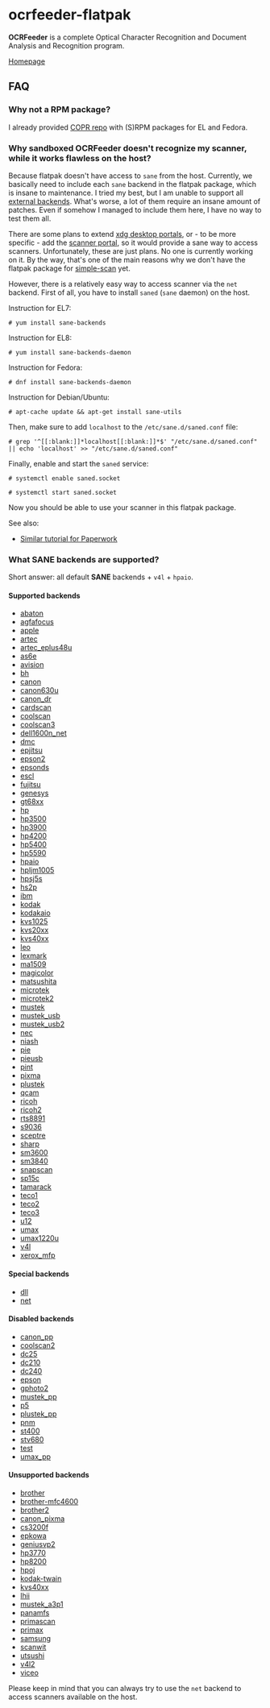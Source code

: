# ocrfeeder-flatpak

**OCRFeeder** is a complete Optical Character Recognition and Document Analysis and Recognition program.

[Homepage](https://wiki.gnome.org/Apps/OCRFeeder)

## FAQ

### Why not a RPM package?

I already provided [COPR repo](https://copr.fedorainfracloud.org/coprs/scx/ocrfeeder) with (S)RPM packages for EL and Fedora.

### Why sandboxed OCRFeeder doesn't recognize my scanner, while it works flawless on the host?

Because flatpak doesn't have access to `sane` from the host. Currently, we basically need to include each `sane` backend in the flatpak package, which is insane to maintenance. I tried my best, but I am unable to support all [external backends](http://www.sane-project.org/lists/sane-backends-external.html). What's worse, a lot of them require an insane amount of patches. Even if somehow I managed to include them here, I have no way to test them all.

There are some plans to extend [xdg desktop portals](https://github.com/flatpak/xdg-desktop-portal/issues/13), or - to be more specific - add the [scanner portal](https://github.com/flatpak/xdg-desktop-portal/issues/218), so it would provide a sane way to access scanners.
Unfortunately, these are just plans. No one is currently working on it.
By the way, that's one of the main reasons why we don't have the flatpak package for [simple-scan](https://gitlab.gnome.org/GNOME/simple-scan/issues/21) yet.

However, there is a relatively easy way to access scanner via the `net` backend.
First of all, you have to install `saned` (`sane` daemon) on the host.

Instruction for EL7:

```
# yum install sane-backends
```

Instruction for EL8:

```
# yum install sane-backends-daemon
```

Instruction for Fedora:

```
# dnf install sane-backends-daemon
```

Instruction for Debian/Ubuntu:

```
# apt-cache update && apt-get install sane-utils
```

Then, make sure to add `localhost` to the `/etc/sane.d/saned.conf` file:

```
# grep '^[[:blank:]]*localhost[[:blank:]]*$' "/etc/sane.d/saned.conf" || echo 'localhost' >> "/etc/sane.d/saned.conf"
```

Finally, enable and start the `saned` service:

```
# systemctl enable saned.socket
```

```
# systemctl start saned.socket
```

Now you should be able to use your scanner in this flatpak package.

See also:

* [Similar tutorial for Paperwork](https://gitlab.gnome.org/World/OpenPaperwork/paperwork/blob/master/flatpak/README.markdown#quick-start)

### What SANE backends are supported?

Short answer: all default **SANE** backends + `v4l` + `hpaio`.

#### Supported backends

 * [abaton](http://www.sane-project.org/sane-backends.html#S-ABATON)
 * [agfafocus](http://www.sane-project.org/sane-backends.html#S-AGFAFOCUS)
 * [apple](http://www.sane-project.org/sane-backends.html#S-APPLE)
 * [artec](http://www.sane-project.org/sane-backends.html#S-ARTEC)
 * [artec_eplus48u](http://www.sane-project.org/sane-backends.html#S-ARTEC-EPLUS48U)
 * [as6e](http://www.sane-project.org/sane-backends.html#S-AS6E)
 * [avision](http://www.sane-project.org/sane-backends.html#S-AVISION)
 * [bh](http://www.sane-project.org/sane-backends.html#S-BH)
 * [canon](http://www.sane-project.org/sane-backends.html#S-CANON)
 * [canon630u](http://www.sane-project.org/sane-backends.html#S-CANON630U)
 * [canon_dr](http://www.sane-project.org/sane-backends.html#S-CANON-DR)
 * [cardscan](http://www.sane-project.org/sane-backends.html#S-CARDSCAN)
 * [coolscan](http://www.sane-project.org/sane-backends.html#S-COOLSCAN)
 * [coolscan3](http://www.sane-project.org/sane-backends.html#S-COOLSCAN3)
 * [dell1600n_net](http://www.sane-project.org/sane-backends.html#S-DELL1600N-NET)
 * [dmc](http://www.sane-project.org/sane-backends.html#C-DMC)
 * [epjitsu](http://www.sane-project.org/sane-backends.html#S-EPJITSU)
 * [epson2](http://www.sane-project.org/sane-backends.html#S-EPSON2)
 * [epsonds](http://www.sane-project.org/sane-backends.html#S-EPSONDS)
 * [escl](http://www.sane-project.org/sane-backends.html#S-ESCL)
 * [fujitsu](http://www.sane-project.org/sane-backends.html#S-FUJITSU)
 * [genesys](http://www.sane-project.org/sane-backends.html#S-GENESYS)
 * [gt68xx](http://www.sane-project.org/sane-backends.html#S-GT68XX)
 * [hp](http://www.sane-project.org/sane-backends.html#S-HP)
 * [hp3500](http://www.sane-project.org/sane-backends.html#S-HP3500)
 * [hp3900](http://www.sane-project.org/sane-backends.html#S-HP3900)
 * [hp4200](http://www.sane-project.org/sane-backends.html#S-HP4200)
 * [hp5400](http://www.sane-project.org/sane-backends.html#S-HP5400)
 * [hp5590](http://www.sane-project.org/sane-backends.html#S-HP5590)
 * [hpaio](http://www.sane-project.org/lists/sane-backends-external.html#S-HPAIO)
 * [hpljm1005](http://www.sane-project.org/sane-backends.html#S-HPLJM1005)
 * [hpsj5s](http://www.sane-project.org/sane-backends.html#S-HPSJ5S)
 * [hs2p](http://www.sane-project.org/sane-backends.html#S-HS2P)
 * [ibm](http://www.sane-project.org/sane-backends.html#S-IBM)
 * [kodak](http://www.sane-project.org/sane-backends.html#S-KODAK)
 * [kodakaio](http://www.sane-project.org/sane-backends.html#S-KODAKAIO)
 * [kvs1025](http://www.sane-project.org/sane-backends.html#S-KVS1025)
 * [kvs20xx](http://www.sane-project.org/sane-backends.html#S-KVS20XX)
 * [kvs40xx](http://www.sane-project.org/sane-backends.html#S-KVS40XX)
 * [leo](http://www.sane-project.org/sane-backends.html#S-LEO)
 * [lexmark](http://www.sane-project.org/sane-backends.html#S-LEXMARK)
 * [ma1509](http://www.sane-project.org/sane-backends.html#S-MA1509)
 * [magicolor](http://www.sane-project.org/sane-backends.html#S-MAGICOLOR)
 * [matsushita](http://www.sane-project.org/sane-backends.html#S-MATSUSHITA)
 * [microtek](http://www.sane-project.org/sane-backends.html#S-MICROTEK)
 * [microtek2](http://www.sane-project.org/sane-backends.html#S-MICROTEK2)
 * [mustek](http://www.sane-project.org/sane-backends.html#S-MUSTEK)
 * [mustek_usb](http://www.sane-project.org/sane-backends.html#S-MUSTEK-USB)
 * [mustek_usb2](http://www.sane-project.org/sane-backends.html#S-MUSTEK-USB2)
 * [nec](http://www.sane-project.org/sane-backends.html#S-NEC)
 * [niash](http://www.sane-project.org/sane-backends.html#S-NIASH)
 * [pie](http://www.sane-project.org/sane-backends.html#S-PIE)
 * [pieusb](http://www.sane-project.org/sane-backends.html#S-PIEUSB)
 * [pint](http://www.sane-project.org/sane-backends.html#A-PINT)
 * [pixma](http://www.sane-project.org/sane-backends.html#S-PIXMA)
 * [plustek](http://www.sane-project.org/sane-backends.html#S-PLUSTEK)
 * [qcam](http://www.sane-project.org/sane-backends.html#V-QCAM)
 * [ricoh](http://www.sane-project.org/sane-backends.html#S-RICOH)
 * [ricoh2](http://www.sane-project.org/sane-backends.html#S-RICOH2)
 * [rts8891](http://www.sane-project.org/sane-backends.html#S-RTS8891)
 * [s9036](http://www.sane-project.org/sane-backends.html#S-S9036)
 * [sceptre](http://www.sane-project.org/sane-backends.html#S-SCEPTRE)
 * [sharp](http://www.sane-project.org/sane-backends.html#S-SHARP)
 * [sm3600](http://www.sane-project.org/sane-backends.html#S-SM3600)
 * [sm3840](http://www.sane-project.org/sane-backends.html#S-SM3840)
 * [snapscan](http://www.sane-project.org/sane-backends.html#S-SNAPSCAN)
 * [sp15c](http://www.sane-project.org/sane-backends.html#S-SP15C)
 * [tamarack](http://www.sane-project.org/sane-backends.html#S-TAMARACK)
 * [teco1](http://www.sane-project.org/sane-backends.html#S-TECO1)
 * [teco2](http://www.sane-project.org/sane-backends.html#S-TECO2)
 * [teco3](http://www.sane-project.org/sane-backends.html#S-TECO3)
 * [u12](http://www.sane-project.org/sane-backends.html#S-U12)
 * [umax](http://www.sane-project.org/sane-backends.html#S-UMAX)
 * [umax1220u](http://www.sane-project.org/sane-backends.html#S-UMAX1220U)
 * [v4l](http://www.sane-project.org/sane-backends.html#A-V4L)
 * [xerox_mfp](http://www.sane-project.org/sane-backends.html#S-XEROX-MFP)

#### Special backends

 * [dll](http://www.sane-project.org/sane-backends.html#M-DLL)
 * [net](http://www.sane-project.org/sane-backends.html#M-NET)

#### Disabled backends

 * [canon_pp](http://www.sane-project.org/sane-backends.html#S-CANON-PP)
 * [coolscan2](http://www.sane-project.org/sane-backends.html#S-COOLSCAN2)
 * [dc25](http://www.sane-project.org/sane-backends.html#C-DC25)
 * [dc210](http://www.sane-project.org/sane-backends.html#C-DC210)
 * [dc240](http://www.sane-project.org/sane-backends.html#C-DC240)
 * [epson](http://www.sane-project.org/sane-backends.html#S-EPSON)
 * [gphoto2](http://www.sane-project.org/sane-backends.html#A-GPHOTO2)
 * [mustek_pp](http://www.sane-project.org/sane-backends.html#S-MUSTEK-PP)
 * [p5](http://www.sane-project.org/sane-backends.html#S-P5)
 * [plustek_pp](http://www.sane-project.org/sane-backends.html#S-PLUSTEK-PP)
 * [pnm](http://www.sane-project.org/sane-backends.html#A-PNM)
 * [st400](http://www.sane-project.org/sane-backends.html#S-ST400)
 * [stv680](http://www.sane-project.org/sane-backends.html#V-STV680)
 * [test](http://www.sane-project.org/sane-backends.html#A-TEST)
 * [umax_pp](http://www.sane-project.org/sane-backends.html#S-UMAX-PP)

#### Unsupported backends

 * [brother](http://www.sane-project.org/lists/sane-backends-external.html#S-BROTHER)
 * [brother-mfc4600](http://www.sane-project.org/lists/sane-backends-external.html#S-BROTHER-MFC4600)
 * [brother2](http://www.sane-project.org/lists/sane-backends-external.html#S-BROTHER2)
 * [canon_pixma](http://www.sane-project.org/lists/sane-backends-external.html#S-CANON-PIXMA)
 * [cs3200f](http://www.sane-project.org/lists/sane-backends-external.html#S-CS3200F)
 * [epkowa](http://www.sane-project.org/lists/sane-backends-external.html#S-EPKOWA)
 * [geniusvp2](http://www.sane-project.org/lists/sane-backends-external.html#S-GENIUSVP2)
 * [hp3770](http://www.sane-project.org/lists/sane-backends-external.html#S-HP3770)
 * [hp8200](http://www.sane-project.org/lists/sane-backends-external.html#S-HP8200)
 * [hpoj](http://www.sane-project.org/lists/sane-backends-external.html#S-HPOJ)
 * [kodak-twain](http://www.sane-project.org/lists/sane-backends-external.html#S-KODAK-TWAIN)
 * [kvs40xx](http://www.sane-project.org/sane-backends.html#S-KVS40XX)
 * [lhii](http://www.sane-project.org/lists/sane-backends-external.html#S-LHII)
 * [mustek_a3p1](http://www.sane-project.org/lists/sane-backends-external.html#S-MUSTEK-A3P1)
 * [panamfs](http://www.sane-project.org/lists/sane-backends-external.html#S-PANAMFS)
 * [primascan](http://www.sane-project.org/lists/sane-backends-external.html#S-PRIMASCAN)
 * [primax](http://www.sane-project.org/lists/sane-backends-external.html#S-PRIMAX)
 * [samsung](http://www.sane-project.org/lists/sane-backends-external.html#S-SAMSUNG)
 * [scanwit](http://www.sane-project.org/lists/sane-backends-external.html#S-SCANWIT)
 * [utsushi](http://www.sane-project.org/lists/sane-backends-external.html#S-UTSUSHI)
 * [v4l2](http://www.sane-project.org/lists/sane-backends-external.html#A-V4L2)
 * [viceo](http://www.sane-project.org/lists/sane-backends-external.html#S-VICEO)

Please keep in mind that you can always try to use the `net` backend to access scanners available on the host.

